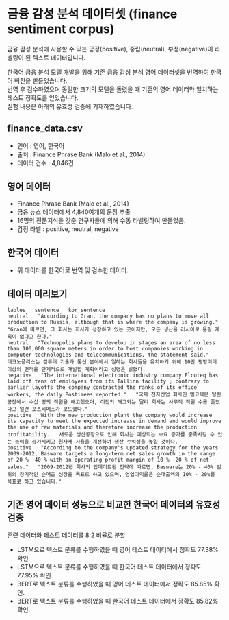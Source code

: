 # 금융 감성 분석 데이터셋 (finance sentiment corpus)
금융 감성 분석에 사용할 수 있는 긍정(positive), 중립(neutral), 부정(negative)이 라벨링이 된 텍스트 데이터입니다.  

한국어 금융 분석 모델 개발을 위해 기존 금융 감성 분석 영어 데이터셋을 번역하여 한국어 버전을 만들었습니다.  
번역 후 검수하였으며 동일한 크기의 모델을 돌렸을 때 기존의 영어 데이터와 일치하는 테스트 정확도를 얻었습니다.  
실험 내용은 아래의 유효성 검증에 기재하였습니다.  

finance_data.csv
---
- 언어 : 영어, 한국어  
- 출처 : Finance Phrase Bank (Malo et al., 2014)  
- 데이터 건수 : 4,846건

영어 데이터
---
- Finance Phrase Bank (Malo et al., 2014)  
- 금융 뉴스 데이터에서 4,840여개의 문장 추출
- 16명의 전문지식을 갖춘 연구자들에 의해 수동 라벨링하여 만들었음.
- 감정 라벨 : positive, neutral, negative

한국어 데이터
---
- 위 데이터를 한국어로 번역 및 검수한 데이터.

데이터 미리보기
---
```
lables   sentence   kor_sentence
neutral   "According to Gran, the company has no plans to move all production to Russia, although that is where the company is growing."   "Gran에 따르면, 그 회사는 회사가 성장하고 있는 곳이지만, 모든 생산을 러시아로 옮길 계획이 없다고 한다."
neutral   "Technopolis plans to develop in stages an area of no less than 100,000 square meters in order to host companies working in computer technologies and telecommunications, the statement said."   테크노폴리스는 컴퓨터 기술과 통신 분야에서 일하는 회사들을 유치하기 위해 10만 평방미터 이상의 면적을 단계적으로 개발할 계획이라고 성명은 밝혔다.
negative   "The international electronic industry company Elcoteq has laid off tens of employees from its Tallinn facility ; contrary to earlier layoffs the company contracted the ranks of its office workers, the daily Postimees reported."   "국제 전자산업 회사인 엘코텍은 탈린 공장에서 수십 명의 직원을 해고했으며, 이전의 해고와는 달리 회사는 사무직 직원 수를 줄였다고 일간 포스티메스가 보도했다."
positive   With the new production plant the company would increase its capacity to meet the expected increase in demand and would improve the use of raw materials and therefore increase the production profitability.   새로운 생산공장으로 인해 회사는 예상되는 수요 증가를 충족시킬 수 있는 능력을 증가시키고 원자재 사용을 개선하여 생산 수익성을 높일 것이다.
positive   "According to the company's updated strategy for the years 2009-2012, Basware targets a long-term net sales growth in the range of 20 % -40 % with an operating profit margin of 10 % -20 % of net sales."   "2009-2012년 회사의 업데이트된 전략에 따르면, Basware는 20% - 40% 범위의 장기적인 순매출 성장을 목표로 하고 있으며, 영업이익률은 순매출액의 10% - 20%를 목표로 하고 있습니다."
```

기존 영어 데이터 성능으로 비교한 한국어 데이터의 유효성 검증
---
훈련 데이터와 테스트 데이터를 8:2 비율로 분할  

- LSTM으로 텍스트 분류를 수행하였을 때 영어 테스트 데이터에서 정확도 77.38% 확인.  
- LSTM으로 텍스트 분류를 수행하였을 때 한국어 테스트 데이터에서 정확도 77.95% 확인.  
- BERT로 텍스트 분류를 수행하였을 때 영어 테스트 데이터에서 정확도 85.85% 확인.  
- BERT로 텍스트 분류를 수행하였을 때 한국어 테스트 데이터에서 정확도 85.82% 확인.  
